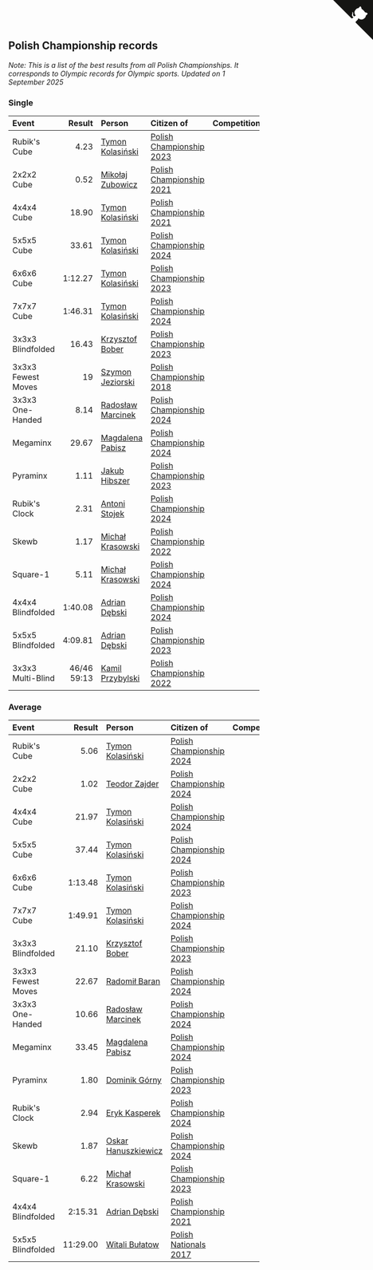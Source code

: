 ## Polish Championship records

*Note: This is a list of the best results from all Polish Championships. It corresponds to Olympic records for Olympic sports.*
*Updated on  1 September 2025*


### Single

| Event | Result | Person | Citizen of | Competition |
| :--- | ---: | :--- | :--- | :--- |
| Rubik's Cube | 4.23 | [Tymon Kolasiński](https://www.worldcubeassociation.org/persons/2016KOLA02) | [Polish Championship 2023](https://www.worldcubeassociation.org/competitions/PolishChampionship2023) |
| 2x2x2 Cube | 0.52 | [Mikołaj Zubowicz](https://www.worldcubeassociation.org/persons/2015ZUBO01) | [Polish Championship 2021](https://www.worldcubeassociation.org/competitions/PolishChampionship2021) |
| 4x4x4 Cube | 18.90 | [Tymon Kolasiński](https://www.worldcubeassociation.org/persons/2016KOLA02) | [Polish Championship 2021](https://www.worldcubeassociation.org/competitions/PolishChampionship2021) |
| 5x5x5 Cube | 33.61 | [Tymon Kolasiński](https://www.worldcubeassociation.org/persons/2016KOLA02) | [Polish Championship 2024](https://www.worldcubeassociation.org/competitions/PolishChampionship2024) |
| 6x6x6 Cube | 1:12.27 | [Tymon Kolasiński](https://www.worldcubeassociation.org/persons/2016KOLA02) | [Polish Championship 2023](https://www.worldcubeassociation.org/competitions/PolishChampionship2023) |
| 7x7x7 Cube | 1:46.31 | [Tymon Kolasiński](https://www.worldcubeassociation.org/persons/2016KOLA02) | [Polish Championship 2024](https://www.worldcubeassociation.org/competitions/PolishChampionship2024) |
| 3x3x3 Blindfolded | 16.43 | [Krzysztof Bober](https://www.worldcubeassociation.org/persons/2013BOBE01) | [Polish Championship 2023](https://www.worldcubeassociation.org/competitions/PolishChampionship2023) |
| 3x3x3 Fewest Moves | 19 | [Szymon Jeziorski](https://www.worldcubeassociation.org/persons/2013JEZI01) | [Polish Championship 2018](https://www.worldcubeassociation.org/competitions/PolishChampionship2018) |
| 3x3x3 One-Handed | 8.14 | [Radosław Marcinek](https://www.worldcubeassociation.org/persons/2022MARC05) | [Polish Championship 2024](https://www.worldcubeassociation.org/competitions/PolishChampionship2024) |
| Megaminx | 29.67 | [Magdalena Pabisz](https://www.worldcubeassociation.org/persons/2017PABI01) | [Polish Championship 2024](https://www.worldcubeassociation.org/competitions/PolishChampionship2024) |
| Pyraminx | 1.11 | [Jakub Hibszer](https://www.worldcubeassociation.org/persons/2018HIBS01) | [Polish Championship 2023](https://www.worldcubeassociation.org/competitions/PolishChampionship2023) |
| Rubik's Clock | 2.31 | [Antoni Stojek](https://www.worldcubeassociation.org/persons/2022STOJ03) | [Polish Championship 2024](https://www.worldcubeassociation.org/competitions/PolishChampionship2024) |
| Skewb | 1.17 | [Michał Krasowski](https://www.worldcubeassociation.org/persons/2013KRAS02) | [Polish Championship 2022](https://www.worldcubeassociation.org/competitions/PolishChampionship2022) |
| Square-1 | 5.11 | [Michał Krasowski](https://www.worldcubeassociation.org/persons/2013KRAS02) | [Polish Championship 2024](https://www.worldcubeassociation.org/competitions/PolishChampionship2024) |
| 4x4x4 Blindfolded | 1:40.08 | [Adrian Dębski](https://www.worldcubeassociation.org/persons/2017DEBS01) | [Polish Championship 2024](https://www.worldcubeassociation.org/competitions/PolishChampionship2024) |
| 5x5x5 Blindfolded | 4:09.81 | [Adrian Dębski](https://www.worldcubeassociation.org/persons/2017DEBS01) | [Polish Championship 2023](https://www.worldcubeassociation.org/competitions/PolishChampionship2023) |
| 3x3x3 Multi-Blind | 46/46 59:13 | [Kamil Przybylski](https://www.worldcubeassociation.org/persons/2016PRZY01) | [Polish Championship 2022](https://www.worldcubeassociation.org/competitions/PolishChampionship2022) |

### Average

| Event | Result | Person | Citizen of | Competition |
| :--- | ---: | :--- | :--- | :--- |
| Rubik's Cube | 5.06 | [Tymon Kolasiński](https://www.worldcubeassociation.org/persons/2016KOLA02) | [Polish Championship 2024](https://www.worldcubeassociation.org/competitions/PolishChampionship2024) |
| 2x2x2 Cube | 1.02 | [Teodor Zajder](https://www.worldcubeassociation.org/persons/2021ZAJD03) | [Polish Championship 2024](https://www.worldcubeassociation.org/competitions/PolishChampionship2024) |
| 4x4x4 Cube | 21.97 | [Tymon Kolasiński](https://www.worldcubeassociation.org/persons/2016KOLA02) | [Polish Championship 2024](https://www.worldcubeassociation.org/competitions/PolishChampionship2024) |
| 5x5x5 Cube | 37.44 | [Tymon Kolasiński](https://www.worldcubeassociation.org/persons/2016KOLA02) | [Polish Championship 2024](https://www.worldcubeassociation.org/competitions/PolishChampionship2024) |
| 6x6x6 Cube | 1:13.48 | [Tymon Kolasiński](https://www.worldcubeassociation.org/persons/2016KOLA02) | [Polish Championship 2023](https://www.worldcubeassociation.org/competitions/PolishChampionship2023) |
| 7x7x7 Cube | 1:49.91 | [Tymon Kolasiński](https://www.worldcubeassociation.org/persons/2016KOLA02) | [Polish Championship 2024](https://www.worldcubeassociation.org/competitions/PolishChampionship2024) |
| 3x3x3 Blindfolded | 21.10 | [Krzysztof Bober](https://www.worldcubeassociation.org/persons/2013BOBE01) | [Polish Championship 2023](https://www.worldcubeassociation.org/competitions/PolishChampionship2023) |
| 3x3x3 Fewest Moves | 22.67 | [Radomił Baran](https://www.worldcubeassociation.org/persons/2020BARA02) | [Polish Championship 2024](https://www.worldcubeassociation.org/competitions/PolishChampionship2024) |
| 3x3x3 One-Handed | 10.66 | [Radosław Marcinek](https://www.worldcubeassociation.org/persons/2022MARC05) | [Polish Championship 2024](https://www.worldcubeassociation.org/competitions/PolishChampionship2024) |
| Megaminx | 33.45 | [Magdalena Pabisz](https://www.worldcubeassociation.org/persons/2017PABI01) | [Polish Championship 2024](https://www.worldcubeassociation.org/competitions/PolishChampionship2024) |
| Pyraminx | 1.80 | [Dominik Górny](https://www.worldcubeassociation.org/persons/2015GORN01) | [Polish Championship 2023](https://www.worldcubeassociation.org/competitions/PolishChampionship2023) |
| Rubik's Clock | 2.94 | [Eryk Kasperek](https://www.worldcubeassociation.org/persons/2021KASP01) | [Polish Championship 2024](https://www.worldcubeassociation.org/competitions/PolishChampionship2024) |
| Skewb | 1.87 | [Oskar Hanuszkiewicz](https://www.worldcubeassociation.org/persons/2018HANU02) | [Polish Championship 2024](https://www.worldcubeassociation.org/competitions/PolishChampionship2024) |
| Square-1 | 6.22 | [Michał Krasowski](https://www.worldcubeassociation.org/persons/2013KRAS02) | [Polish Championship 2023](https://www.worldcubeassociation.org/competitions/PolishChampionship2023) |
| 4x4x4 Blindfolded | 2:15.31 | [Adrian Dębski](https://www.worldcubeassociation.org/persons/2017DEBS01) | [Polish Championship 2021](https://www.worldcubeassociation.org/competitions/PolishChampionship2021) |
| 5x5x5 Blindfolded | 11:29.00 | [Witali Bułatow](https://www.worldcubeassociation.org/persons/2015BUAT01) | [Polish Nationals 2017](https://www.worldcubeassociation.org/competitions/PolishNationals2017) |


<a href="https://github.com/maxidragon/wca_statistics_pl" class="github-corner" aria-label="View source on Github"><svg width="80" height="80" viewBox="0 0 250 250" style="fill:#151513; color:#fff; position: absolute; top: 0; border: 0; right: 0;" aria-hidden="true"><path d="M0,0 L115,115 L130,115 L142,142 L250,250 L250,0 Z"></path><path d="M128.3,109.0 C113.8,99.7 119.0,89.6 119.0,89.6 C122.0,82.7 120.5,78.6 120.5,78.6 C119.2,72.0 123.4,76.3 123.4,76.3 C127.3,80.9 125.5,87.3 125.5,87.3 C122.9,97.6 130.6,101.9 134.4,103.2" fill="currentColor" style="transform-origin: 130px 106px;" class="octo-arm"></path><path d="M115.0,115.0 C114.9,115.1 118.7,116.5 119.8,115.4 L133.7,101.6 C136.9,99.2 139.9,98.4 142.2,98.6 C133.8,88.0 127.5,74.4 143.8,58.0 C148.5,53.4 154.0,51.2 159.7,51.0 C160.3,49.4 163.2,43.6 171.4,40.1 C171.4,40.1 176.1,42.5 178.8,56.2 C183.1,58.6 187.2,61.8 190.9,65.4 C194.5,69.0 197.7,73.2 200.1,77.6 C213.8,80.2 216.3,84.9 216.3,84.9 C212.7,93.1 206.9,96.0 205.4,96.6 C205.1,102.4 203.0,107.8 198.3,112.5 C181.9,128.9 168.3,122.5 157.7,114.1 C157.9,116.9 156.7,120.9 152.7,124.9 L141.0,136.5 C139.8,137.7 141.6,141.9 141.8,141.8 Z" fill="currentColor" class="octo-body"></path></svg></a><style>.github-corner:hover .octo-arm{animation:octocat-wave 560ms ease-in-out}@keyframes octocat-wave{0%,100%{transform:rotate(0)}20%,60%{transform:rotate(-25deg)}40%,80%{transform:rotate(10deg)}}@media (max-width:500px){.github-corner:hover .octo-arm{animation:none}.github-corner .octo-arm{animation:octocat-wave 560ms ease-in-out}}</style>
